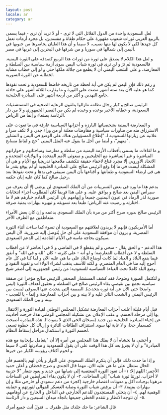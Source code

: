 ```yaml
---
layout: post
locale: ar
category: ar
---
```


لعل السعودية  واحدة من الدول القلائل التي لا ترى - أو لا تريد أن ترى - فيما يسمى بالربيع العربي ثورات شعوب مقهورة على حكام طغاة و مفسدين، بل مجرد أزمات تعمل كل جهدها لكي لا يكون لها منها نصيب، لا سيما و أن هذا الغليان يحاصرها من جنوبها في اليمن إلى شمالها في سوريا و من شرقها في البحرين إلى غربها في مصر. 

و لعل هذا الكلام لا يصدق على ثورة من ثورات هذا الربيع كصدقه على الثورة اليمنية. فالسعودية لم ترَ و لن ترى في ثورة شباب اليمن سوى أزمة سياسية بين السلطة و المعارضة، و على الشعب اليمني أن لا يطمع من جلالة ملكها حتى و لو إلى خطاب مشابه لخطابه عن الثورة السورية.

و رغم ذلك فإن اليمن لم يكن في أية لحظة من تاريخه خاضعا للسعودية و تحت نفوذها كما هو عليه الآن بعد ستة أشهر مضت على الثورة و ما يقارب الثلاثة أشهر على حادثة جامع النهدين و أكثر من أربعة أشهر على المبادرة الخليجية.

الرئيس صالح و كبار رجال نظامه مازالوا يتلقون الرعاية الصحية في المستشفيات السعودية، و خطابه الأخير بوعده و وعيده  لم يكن من القصر الجمهوري و لا من  دار الرئاسة بصنعاء و إنما من الرياض.

و المعارضة اليمنية بشخصياتها البارزة و أحزابها السياسية غارقة في ما تعودت على الاسترزاق منه من مناورات سياسية و مفاوضات معلنة أو من وراء جدر. و لا تكف سرا و علانية عن زيارتها للسعودية لـ "إطلاع المسؤولين هناك على الوضع في اليمن و التشاور معهم"، و أيضا من أجل ما يقول عنه المثل اليمني "حج و لقاط مسابح".

و ما لقاءات ما يسمي بأقطاب الأزمة اليمنية من سلطة و معارضة ومباحثاتهم و حواراتهم المباشرة و غير المباشرة مع الخليجيين و مبعوثي الأمم المتحدة و الولايات المتحدة و الاتحاد الأوروبي إلا مجرد قناع لاخفاء حقيقة تتكشف ملامحها تدريجيا مع الأيام و هي أن المشكلة ليست في ما إذا وقع الرئيس صالح على المبادرة الخليجية أو لم يوقع بقدر ما هي في ارضاء السعودية و طمأنتها و أقناعها بأن اليمن سيبقي في يدها و تحت نفوذها بعد رحيل صالح كما كان عليه إبان حكمه.

يدعم هذا ما ورد في بعض التسريبات من أن الملك السعودي لن يرضي إلا أن يعرف من سيرأس اليمن بعد صالح و يوافق عليه. و على هذا فربما كان المطلوب أجراء انتخابات صورية لذر الرماد في عيون اليمنيين جميعا و إيهامهم بأن الرئيس القادم خيارهم هم لا ما اختارته و رضيت عنه الرياض؛ طبعا بعد تسويقه و تبهيره ببهارات يمنية صرفة.

الرئيس صالح بدوره صرح أكثر من مرة بأن الملك السعودي يدعمه و إن كان بعض الأمراء متعاطفين مع الطرف الأخر.

أما الأمريكيون فإنهم لا يريدون لعلاقتهم مع السعودية أن تسوء كما ساءت أثناء الثورة المصرية، و يرون أن موافقة السعودية على أي حل يُتوصل إليه ضرورية، لأن اليمن سيكون بحاجة ماسة في الأيام القادمة إلى الدعم السعودي.

هذا الدعم - و الحق يقال - سخي و لم ينقطع لا في الماضي و لا في الحاضر لا عن أقطاب السلطة و لا عن أقطاب المعارضة؛ و لو أنه - على كثرته - كان "لله و في الله" و أنفق فيما ينفع البلاد و العباد لما كانت أوضاع البلاد على ما هي عليه الآن و لما كنا في كل عام أحوج إليه منا في العام المنصرم. و لكنه للأسف يذهب لشراء الولاءات و تقوية النفوذ و وضع البلد كاملا تحت العباءة السياسية للسعودية؛ من رئيس الجمهورية إلى أصغر شيخ.

و لتكتمل الصورة وضوحا، فقد كشف المستشار الصحفي للرئيس صالح مؤخرا عن صفقة سياسية تجمع بين نقيضي بقاء الرئيس صالح في السلطة و تحقيق أهداف الثورة (ليس واضحا حتي الآن عن أية ثورة يتحدث). الصفقة التي يتحدث عنها الصوفي ليست بين الرئيس اليمني و الشعب الثائر عليه و لا بينه و بين أحزاب المعارضة و إنما - يا للعجب - بينه و بين الملك السعودي.

قبل أيام قليلة أعلنت أحزاب المعارضة تشكيل المجلس الوطني لقيادة الثورة و الانتقال بها إلى مرحلة الحسم. و عقب الإعلان عن تشكيلة المجلس الوطني هذا، خرجت أحاديث عن إحياء المبادرة الخليجية من جديد (سبحان الحي الذي لا يموت!). هذه المبادرة أصبحت كمسمار جحا، و لا غاية لها سوى استنزاف الطاقات الثائرة و إرباك كل خطوة تسعى لحسم الثورة و استكمال مراحل إسقاط النظام.

و أخشى ما نخشاه أن لا يملك هذا المجلس من أمره إلا أن "يتعامل بـإيجابية مع هذه المبادرة" و أن لا يجرؤ بعد كل هذا الوقت على أن يقول  للسعودية و مبادرتها كفى لا سيما و لحوم أكتاف رؤوسه الكبار من خيرها.

و إذا ما حدث ذلك، فإلى أن يتكرم الملك السعودي على الثوار و يأذن لهم بالحسم فأن الحال ستظل على ما هي عليه الان، مهما قال الجندي و صرح قحطان و أعلن حميد الأحمر؛ اللهم إلا:
١-  أن تعود الثورة المغتصبة إلى شبابها من جديد و يعود شعار "لا حزبية لا أحزاب. ثورتنا ثورة شباب" إلى الساحات.
٢- أن لا يكون بقاء المرابطين في الساحات مرهونا بوجبات أكل و معونات اعتصام خارجية (كجزء من دعم سعودي أو خارجي مثلا و إن ببهارات يمنية).
٣- أن يرفض شباب الثورة  وصاية العسكر الموالي لثورتهم و حمايته الوهمية لهم.
٤- أن يتخلى المستجدون للدعم الخارجي في الداخل و الخارج عن أوهامهم.
٥- أن تتوجه الانظار و تتقدم الخطى جميعها باتجاه ميدان السبعين و دار الرئاسة. 

قال الشاعر: ما حك جلدك مثل ظفرك … فتولَ أنت جميع أمرك
